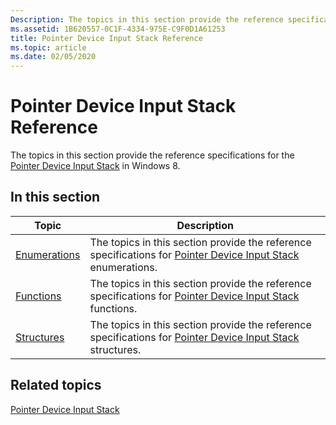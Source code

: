 ```yaml
---
Description: The topics in this section provide the reference specifications for the Pointer Device Input Stack in Windows 8.
ms.assetid: 1B620557-0C1F-4334-975E-C9F0D1A61253
title: Pointer Device Input Stack Reference
ms.topic: article
ms.date: 02/05/2020
---
```


# Pointer Device Input Stack Reference

The topics in this section provide the reference specifications for the [Pointer Device Input Stack](pointer-device-stack-portal.md) in Windows 8.

## In this section

| Topic | Description |
|---|---|
| [Enumerations](enumerations.md)<br/> | The topics in this section provide the reference specifications for [Pointer Device Input Stack](pointer-device-stack-portal.md) enumerations.<br/> |
| [Functions](functions.md)<br/>       | The topics in this section provide the reference specifications for [Pointer Device Input Stack](pointer-device-stack-portal.md) functions.<br/>    |
| [Structures](structures.md)<br/>     | The topics in this section provide the reference specifications for [Pointer Device Input Stack](pointer-device-stack-portal.md) structures.<br/>   |

## Related topics

[Pointer Device Input Stack](pointer-device-stack-portal.md)

